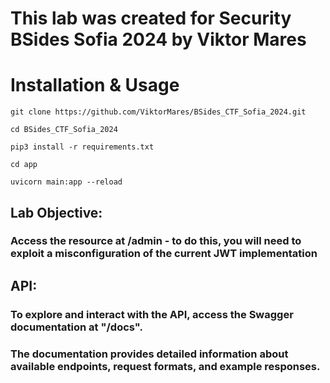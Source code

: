# This lab was created for Security BSides Sofia 2024 by Viktor Mares   

# Installation & Usage
```
git clone https://github.com/ViktorMares/BSides_CTF_Sofia_2024.git
```
```
cd BSides_CTF_Sofia_2024
```
```
pip3 install -r requirements.txt
```
```
cd app
```
```
uvicorn main:app --reload
```


## Lab Objective:
### Access the resource at <b>/admin</b> - to do this, you will need to exploit a misconfiguration of the current JWT implementation  



## API:
### To explore and interact with the API, access the Swagger documentation at "/docs".
### The documentation provides detailed information about available endpoints, request formats, and example responses.

